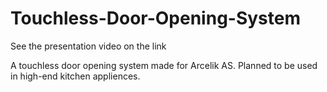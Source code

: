 # Touchless-Door-Opening-System

See the presentation video on the link 

A touchless door opening system made for Arcelik AS. Planned to be used in high-end kitchen appliences.
